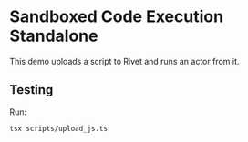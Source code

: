 # Sandboxed Code Execution Standalone

This demo uploads a script to Rivet and runs an actor from it.

## Testing

Run:

```
tsx scripts/upload_js.ts
```
